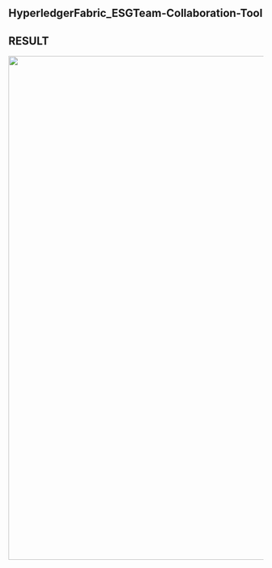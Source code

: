 ## HyperledgerFabric_ESGTeam-Collaboration-Tool

## RESULT
<img width="995" src="https://user-images.githubusercontent.com/84435159/227118851-b92942b6-0f40-4cb2-9482-ada69f362b67.png">
